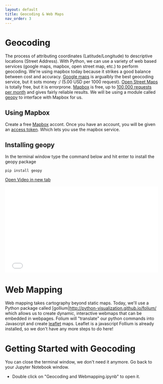 ```yaml
---
layout: default
title: Geocoding & Web Maps
nav_order: 3
---
```


# Geocoding

The process of attributing coordinates (Latitude/Longitude) to descriptive locations (Street Address).  With Python, we can use a variety of web based services (google maps, mapbox, open street map, etc.) to perform geocoding.  We're using mapbox today because it strikes a good balance between cost and accuracy.  [Google maps](https://developers.google.com/maps/documentation/geocoding/overview) is argualbly the best geocoding service, but it sots money :/ (5.00 USD per 1000 request).  [Open Street Maps](https://osmnames.org/) is totally free, but it is errorprone. [Mapbox](https://docs.mapbox.com/api/search/geocoding/) is free, up to [100,000 requests per month](https://www.mapbox.com/pricing/#geocode) and gives fairly reliable results.  We will be using a module called [geopy](https://geopy.readthedocs.io/en/stable/) to interface with Mapbox for us.

## Using Mapbox

Create a free [Mapbox](https://mapbox.com) accont.  Once you have an account, you will be given an [access token](https://account.mapbox.com/access-tokens/).  Which lets you use the mapbox service.  

## Installing geopy

In the terminal window type the command below and hit enter to install the geopy package

    pip install geopy

<a href="pip_install.mp4" target="_blank">Open Video in new tab</a>

<div style="overflow: hidden;
  padding-top: 56.25%;
  position: relative">
  <iframe src="pip_install.mp4" title="Processes" scrolling="no" frameborder="0"
    style="border: 0;
   height: 100%;
   left: 0;
   position: absolute;
   top: 0;
   width: 100%;">
   <p>Your browser does not support iframes.</p>
 </iframe>
</div>

# Web Mapping

Web mapping takes cartography beyond static maps.  Today, we'll use a Python package called [gollium]http://python-visualization.github.io/folium/ which allows us to create dynamic, interactive webmaps that can be embedded in webpages.  Folium will "translate" our python commands into Javascrpt and create [leaflet](https://leafletjs.com/) maps.  Leaflet is a javascript   Follium is already installed, so we don't have any more steps to do here!

# Getting Started with Geocoding

You can close the terminal window, we don't need it anymore.  Go back to your Jupyter Notebook window.
* Double click on "Geocoding and Webmapping.ipynb" to open it.

